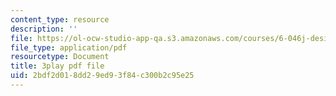 ```yaml
---
content_type: resource
description: ''
file: https://ol-ocw-studio-app-qa.s3.amazonaws.com/courses/6-046j-design-and-analysis-of-algorithms-spring-2015/2bdf2d018dd29ed93f84c300b2c95e25_z0lJ2k0sl1g.pdf
file_type: application/pdf
resourcetype: Document
title: 3play pdf file
uid: 2bdf2d01-8dd2-9ed9-3f84-c300b2c95e25
---
```

